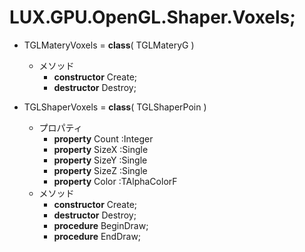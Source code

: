 ﻿# LUX.GPU.OpenGL.Shaper.Voxels;

* TGLMateryVoxels = **class**( TGLMateryG )
    * メソッド
        * **constructor** Create;
        * **destructor** Destroy;

* TGLShaperVoxels = **class**( TGLShaperPoin )
    * プロパティ
        * **property** Count :Integer
        * **property** SizeX :Single
        * **property** SizeY :Single
        * **property** SizeZ :Single
        * **property** Color :TAlphaColorF
    * メソッド
        * **constructor** Create;
        * **destructor** Destroy;
        * **procedure** BeginDraw;
        * **procedure** EndDraw;
